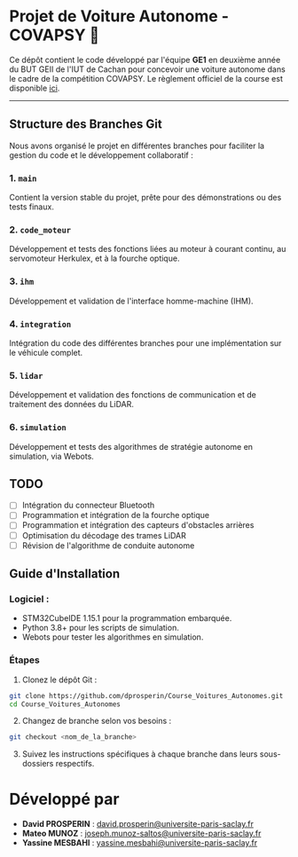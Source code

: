 # Projet de Voiture Autonome - COVAPSY 🚗


Ce dépôt contient le code développé par l'équipe **GE1** en deuxième année du BUT GEII de l'IUT de Cachan pour concevoir une voiture autonome dans le cadre de la compétition COVAPSY. Le règlement officiel de la course est disponible [ici](https://ajuton-ens.github.io/CourseVoituresAutonomesSaclay/).

---
## Structure des Branches Git

Nous avons organisé le projet en différentes branches pour faciliter la gestion du code et le développement collaboratif :

### 1. **`main`**
Contient la version stable du projet, prête pour des démonstrations ou des tests finaux.

### 2. **`code_moteur`**
Développement et tests des fonctions liées au moteur à courant continu, au servomoteur Herkulex, et à la fourche optique.

### 3. **`ihm`**
Développement et validation de l'interface homme-machine (IHM).

### 4. **`integration`**
Intégration du code des différentes branches pour une implémentation sur le véhicule complet.

### 5. **`lidar`**
Développement et validation des fonctions de communication et de traitement des données du LiDAR.

### 6. **`simulation`**
Développement et tests des algorithmes de stratégie autonome en simulation, via Webots.

## TODO
- [ ] Intégration du connecteur Bluetooth
- [ ] Programmation et intégration de la fourche optique
- [ ] Programmation et intégration des capteurs d'obstacles arrières
- [ ] Optimisation du décodage des trames LiDAR
- [ ] Révision de l'algorithme de conduite autonome

## Guide d'Installation
### Logiciel :
  - STM32CubeIDE 1.15.1 pour la programmation embarquée.
  - Python 3.8+ pour les scripts de simulation.
  - Webots pour tester les algorithmes en simulation.

### Étapes
1. Clonez le dépôt Git :
```bash
git clone https://github.com/dprosperin/Course_Voitures_Autonomes.git
cd Course_Voitures_Autonomes
```

2.	Changez de branche selon vos besoins :
```bash
git checkout <nom_de_la_branche>
```
3.	Suivez les instructions spécifiques à chaque branche dans leurs sous-dossiers respectifs.

# Développé par
* __David PROSPERIN__ : <david.prosperin@universite-paris-saclay.fr>
* __Mateo MUNOZ__ : <joseph.munoz-saltos@universite-paris-saclay.fr>
* __Yassine MESBAHI__ : <yassine.mesbahi@universite-paris-saclay.fr>